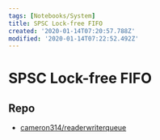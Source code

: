 ```yaml
---
tags: [Notebooks/System]
title: SPSC Lock-free FIFO
created: '2020-01-14T07:20:57.788Z'
modified: '2020-01-14T07:22:52.492Z'
---
```


# SPSC Lock-free FIFO

## Repo
- [cameron314/readerwriterqueue](https://github.com/cameron314/readerwriterqueue)
